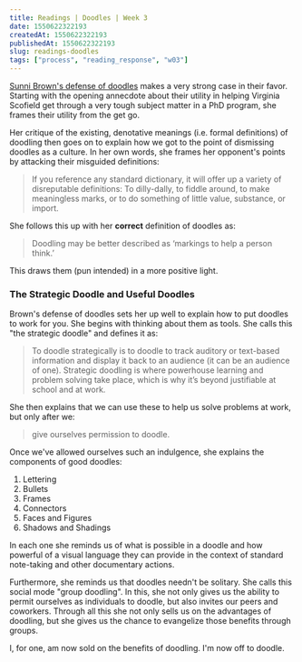 ```yaml
---
title: Readings | Doodles | Week 3
date: 1550622322193
createdAt: 1550622322193
publishedAt: 1550622322193
slug: readings-doodles
tags: ["process", "reading_response", "w03"]
---
```


[Sunni Brown's defense of doodles](https://alistapart.com/article/the-miseducation-of-the-doodle) makes a very strong case in their favor. Starting with the opening annecdote about their utility in helping Virginia Scofield get through a very tough subject matter in a PhD program, she frames their utility from the get go.

Her critique of the existing, denotative meanings (i.e. formal definitions) of doodling then goes on to explain how we got to the point of dismissing doodles as a culture. In her own words, she frames her opponent's points by attacking their misguided definitions:

> If you reference any standard dictionary, it will offer up a variety of disreputable definitions: To dilly-dally, to fiddle around, to make meaningless marks, or to do something of little value, substance, or import.

She follows this up with her **correct** definition of doodles as:

> Doodling may be better described as ‘markings to help a person think.’

This draws them (pun intended) in a more positive light.

### The Strategic Doodle and Useful Doodles

Brown's defense of doodles sets her up well to explain how to put doodles to work for you. She begins with thinking about them as tools. She calls this "the strategic doodle" and defines it as:

> To doodle strategically is to doodle to track auditory or text-based information and display it back to an audience (it can be an audience of one). Strategic doodling is where powerhouse learning and problem solving take place, which is why it’s beyond justifiable at school and at work.

She then explains that we can use these to help us solve problems at work, but only after we:

> give ourselves permission to doodle.

Once we've allowed ourselves such an indulgence, she explains the components of good doodles:

1. Lettering
2. Bullets
3. Frames
4. Connectors
5. Faces and Figures
6. Shadows and Shadings

In each one she reminds us of what is possible in a doodle and how powerful of a visual language they can provide in the context of standard note-taking and other documentary actions.

Furthermore, she reminds us that doodles needn't be solitary. She calls this social mode "group doodling". In this, she not only gives us the ability to permit ourselves as individuals to doodle, but also invites our peers and coworkers. Through all this she not only sells us on the advantages of doodling, but she gives us the chance to evangelize those benefits through groups.

I, for one, am now sold on the benefits of doodling. I'm now off to doodle.
